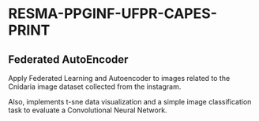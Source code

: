 # RESMA-PPGINF-UFPR-CAPES-PRINT

## Federated AutoEncoder


Apply Federated Learning and Autoencoder to images related to the Cnidaria image dataset collected from the instagram.

Also, implements t-sne data visualization and a simple image classification task to evaluate a Convolutional Neural Network.

